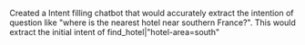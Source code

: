 Created a Intent filling chatbot that would accurately extract the intention of question like "where is the nearest hotel near southern France?". This would extract the initial intent of find_hotel|"hotel-area=south"
